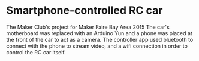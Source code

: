 # Smartphone-controlled RC car

The Maker Club's project for Maker Faire Bay Area 2015
The car's motherboard was replaced with an Arduino Yun and a phone was placed at the front of the car to act as a camera.
The controller app used bluetooth to connect with the phone to stream video, 
and a wifi connection in order to control the RC car itself. 

